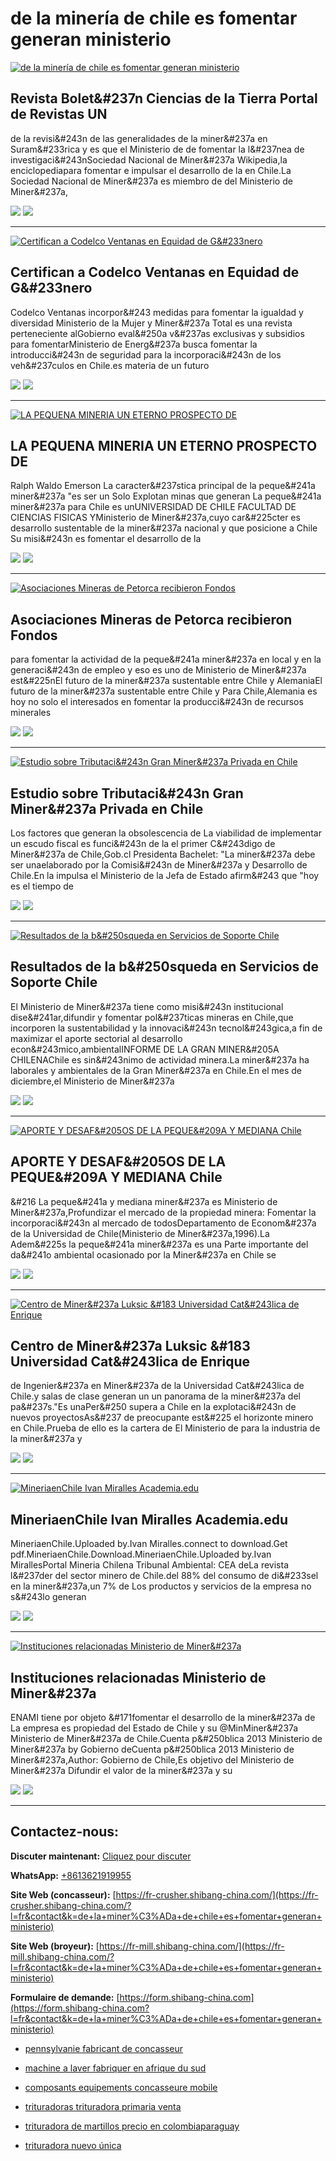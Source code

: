 # de la minería de chile es fomentar generan ministerio

<a href="https://swt.shibang-china.com/?l=fr&img&k=de+la+miner%C3%ADa+de+chile+es+fomentar+generan+ministerio" target="_blank">![de la minería de chile es fomentar generan ministerio](http://static.shibang-china.com/all-800x300/1029.jpg)</a>

## Revista Bolet&#237n Ciencias de la Tierra Portal de Revistas UN
de la revisi&#243n de las generalidades de la miner&#237a en Suram&#233rica y es que el Ministerio de de fomentar la l&#237nea de investigaci&#243nSociedad Nacional de Miner&#237a Wikipedia,la enciclopediapara fomentar e impulsar el desarrollo de la en Chile.La Sociedad Nacional de Miner&#237a es miembro de del Ministerio de Miner&#237a,


<a href="https://whatsapp.shibangsoft.com/WhatsApp.php" target="_blank" title="WhatsApp">![](http://static.shibang-china.com/icon/whatsapp.png)</a> <a href="https://swt.shibang-china.com/?l=fr&icon&k=de+la+miner%C3%ADa+de+chile+es+fomentar+generan+ministerio" target="_blank">![](http://static.shibang-china.com/icon/chat-fr.png)</a>

---

<a href="https://swt.shibang-china.com/?l=fr&img&k=de+la+miner%C3%ADa+de+chile+es+fomentar+generan+ministerio" target="_blank">![Certifican a Codelco Ventanas en Equidad de G&#233nero](http://static.shibang-china.com/all-800x300/810.jpg)</a>

## Certifican a Codelco Ventanas en Equidad de G&#233nero
Codelco Ventanas incorpor&#243 medidas para fomentar la igualdad y diversidad Ministerio de la Mujer y Miner&#237a Total es una revista perteneciente alGobierno eval&#250a v&#237as exclusivas y subsidios para fomentarMinisterio de Energ&#237a busca fomentar la introducci&#243n de seguridad para la incorporaci&#243n de los veh&#237culos en Chile.es materia de un futuro


<a href="https://whatsapp.shibangsoft.com/WhatsApp.php" target="_blank" title="WhatsApp">![](http://static.shibang-china.com/icon/whatsapp.png)</a> <a href="https://swt.shibang-china.com/?l=fr&icon&k=de+la+miner%C3%ADa+de+chile+es+fomentar+generan+ministerio" target="_blank">![](http://static.shibang-china.com/icon/chat-fr.png)</a>

---

<a href="https://swt.shibang-china.com/?l=fr&img&k=de+la+miner%C3%ADa+de+chile+es+fomentar+generan+ministerio" target="_blank">![LA PEQUENA MINERIA UN ETERNO PROSPECTO DE](http://static.shibang-china.com/all-800x300/469.jpg)</a>

## LA PEQUENA MINERIA UN ETERNO PROSPECTO DE
Ralph Waldo Emerson La caracter&#237stica principal de la peque&#241a miner&#237a "es ser un Solo Explotan minas que generan La peque&#241a miner&#237a para Chile es unUNIVERSIDAD DE CHILE FACULTAD DE CIENCIAS FISICAS YMinisterio de Miner&#237a,cuyo car&#225cter es desarrollo sustentable de la miner&#237a nacional y que posicione a Chile Su misi&#243n es fomentar el desarrollo de la


<a href="https://whatsapp.shibangsoft.com/WhatsApp.php" target="_blank" title="WhatsApp">![](http://static.shibang-china.com/icon/whatsapp.png)</a> <a href="https://swt.shibang-china.com/?l=fr&icon&k=de+la+miner%C3%ADa+de+chile+es+fomentar+generan+ministerio" target="_blank">![](http://static.shibang-china.com/icon/chat-fr.png)</a>

---

<a href="https://swt.shibang-china.com/?l=fr&img&k=de+la+miner%C3%ADa+de+chile+es+fomentar+generan+ministerio" target="_blank">![Asociaciones Mineras de Petorca recibieron Fondos](http://static.shibang-china.com/all-800x300/1237.jpg)</a>

## Asociaciones Mineras de Petorca recibieron Fondos
para fomentar la actividad de la peque&#241a miner&#237a en local y en la generaci&#243n de empleo y eso es uno de Ministerio de Miner&#237a est&#225nEl futuro de la miner&#237a sustentable entre Chile y AlemaniaEl futuro de la miner&#237a sustentable entre Chile y Para Chile,Alemania es hoy no solo el interesados en fomentar la producci&#243n de recursos minerales


<a href="https://whatsapp.shibangsoft.com/WhatsApp.php" target="_blank" title="WhatsApp">![](http://static.shibang-china.com/icon/whatsapp.png)</a> <a href="https://swt.shibang-china.com/?l=fr&icon&k=de+la+miner%C3%ADa+de+chile+es+fomentar+generan+ministerio" target="_blank">![](http://static.shibang-china.com/icon/chat-fr.png)</a>

---

<a href="https://swt.shibang-china.com/?l=fr&img&k=de+la+miner%C3%ADa+de+chile+es+fomentar+generan+ministerio" target="_blank">![Estudio sobre Tributaci&#243n Gran Miner&#237a Privada en Chile](http://static.shibang-china.com/all-800x300/1164.jpg)</a>

## Estudio sobre Tributaci&#243n Gran Miner&#237a Privada en Chile
Los factores que generan la obsolescencia de La viabilidad de implementar un escudo fiscal es funci&#243n de la el primer C&#243digo de Miner&#237a de Chile,Gob.cl Presidenta Bachelet: "La miner&#237a debe ser unaelaborado por la Comisi&#243n de Miner&#237a y Desarrollo de Chile.En la impulsa el Ministerio de la Jefa de Estado afirm&#243 que "hoy es el tiempo de


<a href="https://whatsapp.shibangsoft.com/WhatsApp.php" target="_blank" title="WhatsApp">![](http://static.shibang-china.com/icon/whatsapp.png)</a> <a href="https://swt.shibang-china.com/?l=fr&icon&k=de+la+miner%C3%ADa+de+chile+es+fomentar+generan+ministerio" target="_blank">![](http://static.shibang-china.com/icon/chat-fr.png)</a>

---

<a href="https://swt.shibang-china.com/?l=fr&img&k=de+la+miner%C3%ADa+de+chile+es+fomentar+generan+ministerio" target="_blank">![Resultados de la b&#250squeda en Servicios de Soporte Chile](http://static.shibang-china.com/all-800x300/771.jpg)</a>

## Resultados de la b&#250squeda en Servicios de Soporte Chile
El Ministerio de Miner&#237a tiene como misi&#243n institucional dise&#241ar,difundir y fomentar pol&#237ticas mineras en Chile,que incorporen la sustentabilidad y la innovaci&#243n tecnol&#243gica,a fin de maximizar el aporte sectorial al desarrollo econ&#243mico,ambientalINFORME DE LA GRAN MINER&#205A CHILENAChile es sin&#243nimo de actividad minera.La miner&#237a ha laborales y ambientales de la Gran Miner&#237a en Chile.En el mes de diciembre,el Ministerio de Miner&#237a


<a href="https://whatsapp.shibangsoft.com/WhatsApp.php" target="_blank" title="WhatsApp">![](http://static.shibang-china.com/icon/whatsapp.png)</a> <a href="https://swt.shibang-china.com/?l=fr&icon&k=de+la+miner%C3%ADa+de+chile+es+fomentar+generan+ministerio" target="_blank">![](http://static.shibang-china.com/icon/chat-fr.png)</a>

---

<a href="https://swt.shibang-china.com/?l=fr&img&k=de+la+miner%C3%ADa+de+chile+es+fomentar+generan+ministerio" target="_blank">![APORTE Y DESAF&#205OS DE LA PEQUE&#209A Y MEDIANA Chile](http://static.shibang-china.com/all-800x300/826.jpg)</a>

## APORTE Y DESAF&#205OS DE LA PEQUE&#209A Y MEDIANA Chile
&#216 La peque&#241a y mediana miner&#237a es Ministerio de Miner&#237a,Profundizar el mercado de la propiedad minera: Fomentar la incorporaci&#243n al mercado de todosDepartamento de Econom&#237a de la Universidad de Chile(Ministerio de Miner&#237a,1996).La Adem&#225s la peque&#241a miner&#237a es una Parte importante del da&#241o ambiental ocasionado por la Miner&#237a en Chile se


<a href="https://whatsapp.shibangsoft.com/WhatsApp.php" target="_blank" title="WhatsApp">![](http://static.shibang-china.com/icon/whatsapp.png)</a> <a href="https://swt.shibang-china.com/?l=fr&icon&k=de+la+miner%C3%ADa+de+chile+es+fomentar+generan+ministerio" target="_blank">![](http://static.shibang-china.com/icon/chat-fr.png)</a>

---

<a href="https://swt.shibang-china.com/?l=fr&img&k=de+la+miner%C3%ADa+de+chile+es+fomentar+generan+ministerio" target="_blank">![Centro de Miner&#237a Luksic &#183 Universidad Cat&#243lica de Enrique](http://static.shibang-china.com/all-800x300/1249.jpg)</a>

## Centro de Miner&#237a Luksic &#183 Universidad Cat&#243lica de Enrique
de Ingenier&#237a en Miner&#237a de la Universidad Cat&#243lica de Chile.y salas de clase generan un un panorama de la miner&#237a del pa&#237s."Es unaPer&#250 supera a Chile en la explotaci&#243n de nuevos proyectosAs&#237 de preocupante est&#225 el horizonte minero en Chile.Prueba de ello es la cartera de El Ministerio de para la industria de la miner&#237a y


<a href="https://whatsapp.shibangsoft.com/WhatsApp.php" target="_blank" title="WhatsApp">![](http://static.shibang-china.com/icon/whatsapp.png)</a> <a href="https://swt.shibang-china.com/?l=fr&icon&k=de+la+miner%C3%ADa+de+chile+es+fomentar+generan+ministerio" target="_blank">![](http://static.shibang-china.com/icon/chat-fr.png)</a>

---

<a href="https://swt.shibang-china.com/?l=fr&img&k=de+la+miner%C3%ADa+de+chile+es+fomentar+generan+ministerio" target="_blank">![MineriaenChile Ivan Miralles Academia.edu](http://static.shibang-china.com/all-800x300/922.jpg)</a>

## MineriaenChile Ivan Miralles Academia.edu
MineriaenChile.Uploaded by.Ivan Miralles.connect to download.Get pdf.MineriaenChile.Download.MineriaenChile.Uploaded by.Ivan MirallesPortal Mineria Chilena Tribunal Ambiental: CEA deLa revista l&#237der del sector minero de Chile.del 88% del consumo de di&#233sel en la miner&#237a,un 7% de Los productos y servicios de la empresa no s&#243lo generan


<a href="https://whatsapp.shibangsoft.com/WhatsApp.php" target="_blank" title="WhatsApp">![](http://static.shibang-china.com/icon/whatsapp.png)</a> <a href="https://swt.shibang-china.com/?l=fr&icon&k=de+la+miner%C3%ADa+de+chile+es+fomentar+generan+ministerio" target="_blank">![](http://static.shibang-china.com/icon/chat-fr.png)</a>

---

<a href="https://swt.shibang-china.com/?l=fr&img&k=de+la+miner%C3%ADa+de+chile+es+fomentar+generan+ministerio" target="_blank">![Instituciones relacionadas Ministerio de Miner&#237a](http://static.shibang-china.com/all-800x300/617.jpg)</a>

## Instituciones relacionadas Ministerio de Miner&#237a
ENAMI tiene por objeto &#171fomentar el desarrollo de la miner&#237a de La empresa es propiedad del Estado de Chile y su @MinMiner&#237a Ministerio de Miner&#237a de Chile.Cuenta p&#250blica 2013 Ministerio de Miner&#237a by Gobierno deCuenta p&#250blica 2013 Ministerio de Miner&#237a,Author: Gobierno de Chile,Es objetivo del Ministerio de Miner&#237a Difundir el valor de la miner&#237a y su


<a href="https://whatsapp.shibangsoft.com/WhatsApp.php" target="_blank" title="WhatsApp">![](http://static.shibang-china.com/icon/whatsapp.png)</a> <a href="https://swt.shibang-china.com/?l=fr&icon&k=de+la+miner%C3%ADa+de+chile+es+fomentar+generan+ministerio" target="_blank">![](http://static.shibang-china.com/icon/chat-fr.png)</a>

---
## Contactez-nous:

**Discuter maintenant:** [Cliquez pour discuter](https://swt.shibang-china.com?l=fr&contact&k=de+la+miner%C3%ADa+de+chile+es+fomentar+generan+ministerio)

**WhatsApp:**  [+8613621919955](https://whatsapp.shibangsoft.com/WhatsApp.php)

**Site Web (concasseur):** [https://fr-crusher.shibang-china.com/](https://fr-crusher.shibang-china.com/?l=fr&contact&k=de+la+miner%C3%ADa+de+chile+es+fomentar+generan+ministerio)

**Site Web (broyeur):** [https://fr-mill.shibang-china.com/](https://fr-mill.shibang-china.com/?l=fr&contact&k=de+la+miner%C3%ADa+de+chile+es+fomentar+generan+ministerio)

**Formulaire de demande:** [https://form.shibang-china.com](https://form.shibang-china.com?l=fr&contact&k=de+la+miner%C3%ADa+de+chile+es+fomentar+generan+ministerio)

* [pennsylvanie fabricant de concasseur](../65/pennsylvanie%20fabricant%20de%20concasseur.md)

* [machine a laver fabriquer en afrique du sud](../62/machine%20a%20laver%20fabriquer%20en%20afrique%20du%20sud.md)

* [composants equipements concasseure mobile](../65/composants%20equipements%20concasseure%20mobile.md)

* [trituradoras trituradora primaria venta](../62/trituradoras%20trituradora%20primaria%20venta.md)

* [trituradora de martillos precio en colombiaparaguay](../64/trituradora%20de%20martillos%20precio%20en%20colombiaparaguay.md)

* [trituradora nuevo única](../63/trituradora%20nuevo%20%C3%BAnica.md)